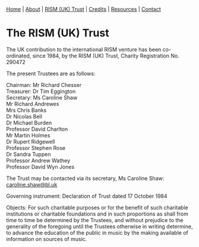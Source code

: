 [Home](/) | [About](/about) | [RISM (UK) Trust](/rism_uk_trust) | [Credits](/acknowledgements) | [Resources](related_resources) | [Contact](/contact)  

# The RISM (UK) Trust  

The UK contribution to the international RISM venture has been co-ordinated, since 1984, by the RISM (UK) Trust, Charity Registration No. 290472  

The present Trustees are as follows:  

Chairman: Mr Richard Chesser  
Treasurer: Dr Tim Eggington  
Secretary: Ms Caroline Shaw  
Mr Richard Andrewes  
Mrs Chris Banks  
Dr Nicolas Bell  
Dr Michael Burden  
Professor David Charlton  
Mr Martin Holmes  
Dr Rupert Ridgewell  
Professor Stephen Rose  
Dr Sandra Tuppen  
Professor Andrew Wathey  
Professor David Wyn Jones  

The Trust may be contacted via its secretary, Ms Caroline Shaw: [caroline.shaw@bl.uk](mailto:caroline.shaw@bl.uk)  

Governing instrument: Declaration of Trust dated 17 October 1984  

Objects: For such charitable purposes or for the benefit of such charitable institutions or charitable foundations and in such proportions as shall from time to time be determined by the Trustees, and without prejudice to the generality of the foregoing until the Trustees otherwise in writing determine, to advance the education of the public in music by the making available of information on sources of music.  

